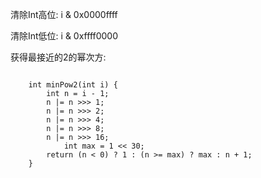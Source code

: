 

清除Int高位: i & 0x0000ffff

清除Int低位: i & 0xffff0000

获得最接近的2的幂次方:

<code>
	int minPow2(int i) {
		int n = i - 1;
		n |= n >>> 1;
		n |= n >>> 2;
		n |= n >>> 4;
		n |= n >>> 8;
		n |= n >>> 16;
    		int max = 1 << 30;
		return (n < 0) ? 1 : (n >= max) ? max : n + 1;
	}
<code>
